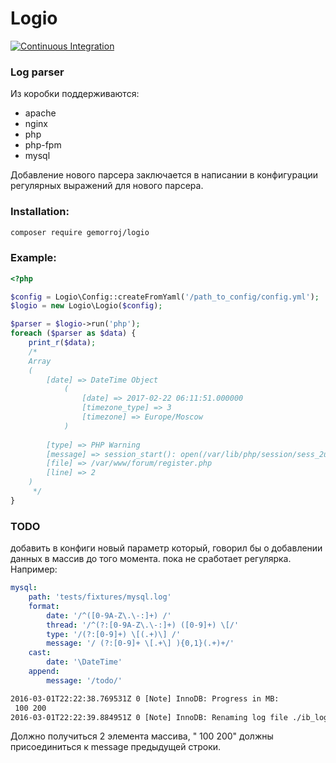 # Logio

[![Continuous Integration](https://github.com/Gemorroj/Logio/workflows/Continuous%20Integration/badge.svg?branch=master)](https://github.com/Gemorroj/Logio/actions?query=workflow%3A%22Continuous+Integration%22)

### Log parser

Из коробки поддерживаются:
 - apache
 - nginx
 - php
 - php-fpm
 - mysql

Добавление нового парсера заключается в написании в конфигурации регулярных выражений для нового парсера.


### Installation:
```bash
composer require gemorroj/logio
```


### Example: 
```php
<?php

$config = Logio\Config::createFromYaml('/path_to_config/config.yml');
$logio = new Logio\Logio($config);

$parser = $logio->run('php');
foreach ($parser as $data) {
    print_r($data);
    /*
    Array
    (
        [date] => DateTime Object
            (
                [date] => 2017-02-22 06:11:51.000000
                [timezone_type] => 3
                [timezone] => Europe/Moscow
            )
    
        [type] => PHP Warning
        [message] => session_start(): open(/var/lib/php/session/sess_2u61qee1kg9p7rr69mgka5ddf4, O_RDWR) failed: Permission denied (13)
        [file] => /var/www/forum/register.php
        [line] => 2
    )
     */
}
```



### TODO
добавить в конфиги новый параметр который, говорил бы о добавлении данных в массив до того момента. пока не сработает регулярка.
Например:
```yml
mysql:
    path: 'tests/fixtures/mysql.log'
    format:
        date: '/^([0-9A-Z\.\-:]+) /'
        thread: '/^(?:[0-9A-Z\.\-:]+) ([0-9]+) \[/'
        type: '/(?:[0-9]+) \[(.+)\] /'
        message: '/ (?:[0-9]+ \[.+\] ){0,1}(.+)+/'
    cast:
        date: '\DateTime'
    append:
        message: '/todo/'
```

```txt
2016-03-01T22:22:38.769531Z 0 [Note] InnoDB: Progress in MB:
 100 200
2016-03-01T22:22:39.884951Z 0 [Note] InnoDB: Renaming log file ./ib_logfile101 to ./ib_logfile0
```

Должно получиться 2 элемента массива, " 100 200" должны присоединиться к message предыдущей строки.
